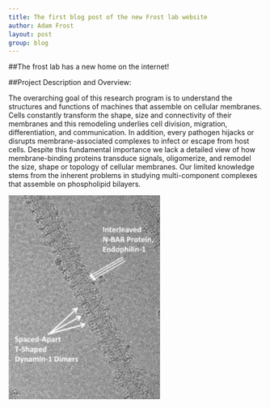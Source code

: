 ```yaml
---
title: The first blog post of the new Frost lab website
author: Adam Frost
layout: post
group: blog
---
```


<!-- Content goes here in the markdown format. The page title should be saved as Year-Month-Day-Title.md in the _posts folder when draft is complete to publish -->

##The frost lab has a new home on the internet!

<!--more-->

##Project Description and Overview:

The overarching goal of this research program is to understand the structures and functions of machines 
that assemble on cellular membranes. Cells constantly transform the shape, size and connectivity of their 
membranes and this remodeling underlies cell division, migration, differentiation, and communication. 
In addition, every pathogen hijacks or disrupts membrane-associated complexes to infect or escape from 
host cells. Despite this fundamental importance we lack a detailed view of how membrane-binding proteins 
transduce signals, oligomerize, and remodel the size, shape or topology of cellular membranes. Our 
limited knowledge stems from the inherent problems in studying multi-component complexes that assemble 
on phospholipid bilayers.

<img class="responsive-img" src="/static/img/research/nih_desc.png"/>
